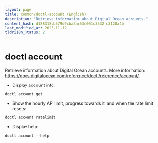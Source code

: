 ```yaml
---
layout: page
title: common/doctl-account (English)
description: "Retrieve information about Digital Ocean accounts."
content_hash: d188318cb579d9cba3ac53c001c3532fc3128a4b
last_modified_at: 2023-11-12
tldri18n_status: 2
---
```

# doctl account

Retrieve information about Digital Ocean accounts.
More information: <https://docs.digitalocean.com/reference/doctl/reference/account/>.

- Display account info:

`doctl account get`

- Show the hourly API limit, progress towards it, and when the rate limit resets:

`doctl account ratelimit`

- Display help:

`doctl account --help`
